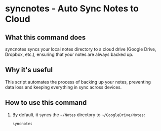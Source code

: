 # syncnotes - Auto Sync Notes to Cloud

## What this command does
syncnotes syncs your local notes directory to a cloud drive (Google Drive, Dropbox, etc.), ensuring that your notes are always backed up.

## Why it's useful
This script automates the process of backing up your notes, preventing data loss and keeping everything in sync across devices.

## How to use this command
1. By default, it syncs the `~/Notes` directory to `~/GoogleDrive/Notes`:
   ```bash
   syncnotes
